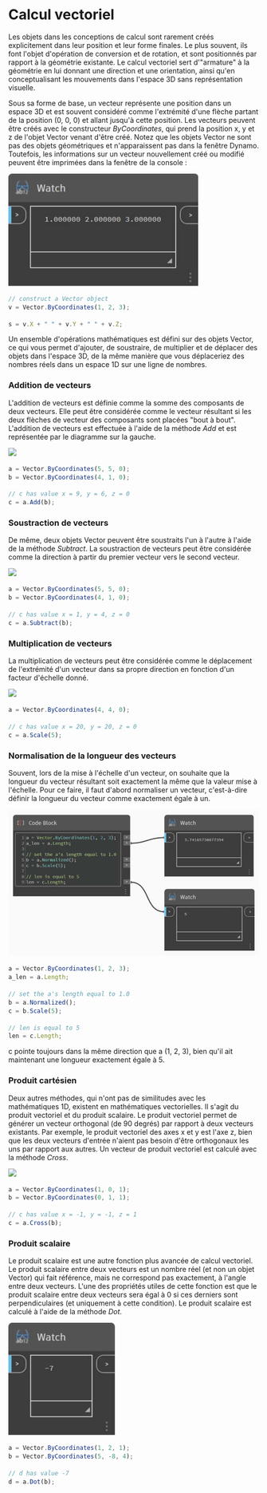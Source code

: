 # Calcul vectoriel

Les objets dans les conceptions de calcul sont rarement créés explicitement dans leur position et leur forme finales. Le plus souvent, ils font l'objet d'opération de conversion et de rotation, et sont positionnés par rapport à la géométrie existante. Le calcul vectoriel sert d'"armature" à la géométrie en lui donnant une direction et une orientation, ainsi qu'en conceptualisant les mouvements dans l'espace 3D sans représentation visuelle.

Sous sa forme de base, un vecteur représente une position dans un espace 3D et est souvent considéré comme l'extrémité d'une flèche partant de la position (0, 0, 0) et allant jusqu'à cette position. Les vecteurs peuvent être créés avec le constructeur _ByCoordinates_, qui prend la position x, y et z de l'objet Vector venant d'être créé. Notez que les objets Vector ne sont pas des objets géométriques et n'apparaissent pas dans la fenêtre Dynamo. Toutefois, les informations sur un vecteur nouvellement créé ou modifié peuvent être imprimées dans la fenêtre de la console :

![](<../images/8-2/3/vector math 01.jpg>)

```js
// construct a Vector object
v = Vector.ByCoordinates(1, 2, 3);

s = v.X + " " + v.Y + " " + v.Z;
```

Un ensemble d'opérations mathématiques est défini sur des objets Vector, ce qui vous permet d'ajouter, de soustraire, de multiplier et de déplacer des objets dans l'espace 3D, de la même manière que vous déplaceriez des nombres réels dans un espace 1D sur une ligne de nombres.

### Addition de vecteurs

L'addition de vecteurs est définie comme la somme des composants de deux vecteurs. Elle peut être considérée comme le vecteur résultant si les deux flèches de vecteur des composants sont placées "bout à bout". L'addition de vecteurs est effectuée à l'aide de la méthode _Add_ et est représentée par le diagramme sur la gauche.

![](../images/8-2/3/VectorMath\_02.png)

```js
a = Vector.ByCoordinates(5, 5, 0);
b = Vector.ByCoordinates(4, 1, 0);

// c has value x = 9, y = 6, z = 0
c = a.Add(b);
```

### Soustraction de vecteurs

De même, deux objets Vector peuvent être soustraits l'un à l'autre à l'aide de la méthode _Subtract_. La soustraction de vecteurs peut être considérée comme la direction à partir du premier vecteur vers le second vecteur.

![](../images/8-2/3/VectorMath\_03.png)

```js
a = Vector.ByCoordinates(5, 5, 0);
b = Vector.ByCoordinates(4, 1, 0);

// c has value x = 1, y = 4, z = 0
c = a.Subtract(b);
```

### Multiplication de vecteurs

La multiplication de vecteurs peut être considérée comme le déplacement de l'extrémité d'un vecteur dans sa propre direction en fonction d'un facteur d'échelle donné.

![](../images/8-2/3/VectorMath\_04.png)

```js
a = Vector.ByCoordinates(4, 4, 0);

// c has value x = 20, y = 20, z = 0
c = a.Scale(5);
```

### Normalisation de la longueur des vecteurs

Souvent, lors de la mise à l'échelle d'un vecteur, on souhaite que la longueur du vecteur résultant soit exactement la même que la valeur mise à l'échelle. Pour ce faire, il faut d'abord normaliser un vecteur, c'est-à-dire définir la longueur du vecteur comme exactement égale à un.

![](<../images/8-2/3/vector math 05.jpg>)

```js
a = Vector.ByCoordinates(1, 2, 3);
a_len = a.Length;

// set the a's length equal to 1.0
b = a.Normalized();
c = b.Scale(5);

// len is equal to 5
len = c.Length;
```

c pointe toujours dans la même direction que a (1, 2, 3), bien qu'il ait maintenant une longueur exactement égale à 5.

### Produit cartésien

Deux autres méthodes, qui n'ont pas de similitudes avec les mathématiques 1D, existent en mathématiques vectorielles. Il s'agit du produit vectoriel et du produit scalaire. Le produit vectoriel permet de générer un vecteur orthogonal (de 90 degrés) par rapport à deux vecteurs existants. Par exemple, le produit vectoriel des axes x et y est l'axe z, bien que les deux vecteurs d'entrée n'aient pas besoin d'être orthogonaux les uns par rapport aux autres. Un vecteur de produit vectoriel est calculé avec la méthode _Cross_.

![](../images/8-2/3/VectorMath\_06.png)

```js
a = Vector.ByCoordinates(1, 0, 1);
b = Vector.ByCoordinates(0, 1, 1);

// c has value x = -1, y = -1, z = 1
c = a.Cross(b);
```

### Produit scalaire

Le produit scalaire est une autre fonction plus avancée de calcul vectoriel. Le produit scalaire entre deux vecteurs est un nombre réel (et non un objet Vector) qui fait référence, mais ne correspond pas exactement, à l'angle entre deux vecteurs. L'une des propriétés utiles de cette fonction est que le produit scalaire entre deux vecteurs sera égal à 0 si ces derniers sont perpendiculaires (et uniquement à cette condition). Le produit scalaire est calculé à l'aide de la méthode _Dot_.

![](<../images/8-2/3/vector math 07.jpg>)

```js
a = Vector.ByCoordinates(1, 2, 1);
b = Vector.ByCoordinates(5, -8, 4);

// d has value -7
d = a.Dot(b);
```
